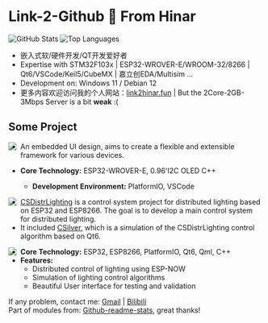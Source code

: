 # Link-2-Github 👋 From Hinar
<img align="left" src="https://github-readme-stats.vercel.app/api?username=890mn&show_icons=true&theme=github_dark_dimmed&include_all_commits=true&hide_title=true&rank_icon=github" alt="GitHub Stats" />
<img src="https://github-readme-stats.vercel.app/api/top-langs/?username=890mn&theme=github_dark_dimmed&layout=compact" alt="Top Languages" />
 
- 嵌入式软/硬件开发/QT开发爱好者
- Expertise with STM32F103x | ESP32-WROVER-E/WROOM-32/8266 | Qt6/VSCode/Keil5/CubeMX | 嘉立创EDA/Multisim ...
- Development on: Windows 11 / Debian 12
- 更多内容欢迎访问我的个人网站：[link2hinar.fun](https://link2hinar.fun) | But the 2Core-2GB-3Mbps Server is a bit **weak** :( 

## Some Project
<a href="https://github.com/890mn/HinarUI">
  <img align="left" src="https://github-readme-stats.vercel.app/api/pin/?username=890mn&repo=HinarUI&theme=github_dark_dimmed" />
</a>

- An embedded UI design, aims to create a flexible and extensible framework for various devices.

- **Core Technology:** ESP32-WROVER-E, 0.96'I2C OLED C++
    - **Development Environment:** PlatformIO, VSCode

<a href="https://github.com/890mn/CSDistrLighting">
  <img align="left" src="https://github-readme-stats.vercel.app/api/pin/?username=890mn&repo=CSDistrLighting&theme=github_dark_dimmed" />
</a>

- [CSDistrLighting](https://github.com/890mn/CSDistrLighting) is a control system project for distributed lighting based on ESP32 and ESP8266. The goal is to develop a main control system for distributed lighting.  
- It included [CSilver](https://github.com/890mn/CSilver), which is a simulation of the CSDistrLighting control algorithm based on Qt6.  

<a href="https://github.com/890mn/CSilver">
  <img align="left" src="https://github-readme-stats.vercel.app/api/pin/?username=890mn&repo=CSilver&theme=github_dark_dimmed" />
</a>

- **Core Technology:** ESP32, ESP8266, PlatformIO, Qt6, Qml, C++
- **Features:**
  - Distributed control of lighting using ESP-NOW
  - Simulation of lighting control algorithms
  - Beautiful User interface for testing and validation
 
If any problem, contact me: [Gmail](mailto:linkjoestar402212@gmail.com) | [Bilibili](https://space.bilibili.com/45409103)  
Part of modules from: [Github-readme-stats](https://github.com/anuraghazra/github-readme-stats), great thanks!
